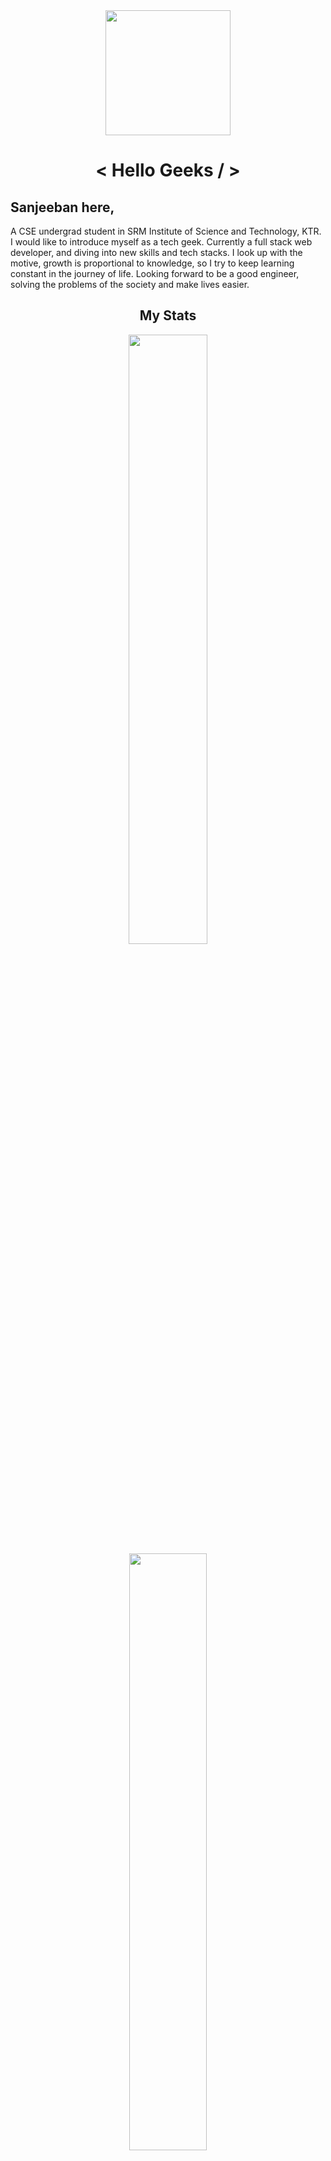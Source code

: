 <div id="header" align="center" style={flex:row}>
  <img src="https://media.giphy.com/media/trN83pDD8yRDHBGfl3/giphy.gif" width="200"/>
  <h1> < Hello Geeks / > </h1>
  <h2 align="left">Sanjeeban here,</h2>
     
  <p align="left"> 
          A CSE undergrad student in SRM Institute of Science and Technology, KTR. I would like to introduce myself as a tech geek. Currently a full stack web developer, and diving into new skills and tech stacks. I look up with the motive, growth is proportional to knowledge, so I try to keep learning constant in the journey of life. Looking forward to be a good engineer, solving the problems of the society and make lives easier.
  </p>

<!--     ![Sanjeeban's GitHub stats](https://github-readme-stats.vercel.app/api?username=Sanjeeban2411&show_icons=true&theme=radical) -->
<!--     <img src="https://komarev.com/ghpvc/?username=Sanjeeban2411"> -->
    
  <h2>My Stats</h2>
  <img src="https://github-readme-stats.vercel.app/api?username=Sanjeeban2411&show_icons=true&theme=algolia&hide_border=true" width="50%"/>
  <img width="49.5%" src="https://github-readme-streak-stats.herokuapp.com/?user=Sanjeeban2411&theme=algolia&hide_border=true" width="47%"/>
    
  <h2>My Mostly used languages</h2>
  <img src="https://github-readme-stats.vercel.app/api/top-langs/?username=Sanjeeban2411&layout=compact&theme=algolia&hide_border=true" width="48%"/>
    
    
   <h2>Connect with me</h2>
    <p>
      <a href="mailto:sanjeebanparasar@gmail.com?subject = Hello from your GitHub README&body = Message">
        <img src="https://cdn.cdnlogo.com/logos/g/37/gmail-icon.svg" height="50px" width="50px">
      </a>&nbsp;&nbsp;
      <a href="https://www.linkedin.com/in/sanjeeban-parasar-448aba1b8/">
        <img src="https://cdn.cdnlogo.com/logos/l/66/linkedin-icon.svg" height="50px" width="50px">
      </a>&nbsp;&nbsp;
      <a href="https://www.facebook.com/profile.php?id=100011651610916">
        <img src="https://cdn.cdnlogo.com/logos/f/91/facebook-icon.svg" height="50px" width="50px">
      </a>&nbsp;&nbsp;
      <a href="https://www.instagram.com/___sanjeeban___/">
        <img src="https://cdn.cdnlogo.com/logos/i/92/instagram.svg" height="50px" width="50px">
      </a>
    </p>

</div>


